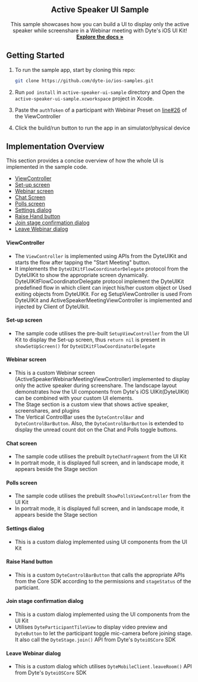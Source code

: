<!-- PROJECT LOGO -->
<p align="center">
  <h2 align="center">Active Speaker UI Sample</h3>

  <p align="center">
    This sample showcases how you can build a UI to display only the active speaker while screenshare in a Webinar meeting with Dyte's iOS UI Kit!
    <br />
    <a href="https://docs.dyte.io"><strong>Explore the docs »</strong></a>
    <br />
  </p>
</p>

<!-- GETTING STARTED -->

## Getting Started

1. To run the sample app, start by cloning this repo:

    ```sh
    git clone https://github.com/dyte-io/ios-samples.git
    ```

2. Run `pod install` in `active-speaker-ui-sample` directory and Open the `active-speaker-ui-sample.xcworkspace` project in Xcode.

3. Paste the `authToken` of a participant with Webinar Preset on [line#26]() of the ViewController

4. Click the build/run button to run the app in an simulator/physical device

<!-- Implementation Overview -->

## Implementation Overview

This section provides a concise overview of how the whole UI is implemented in the sample code.

- [ViewController](#ViewController)
- [Set-up screen](#set-up-screen)
- [Webinar screen](#webinar-screen)
- [Chat Screen](#chat-screen)
- [Polls screen](#poll-screen)
- [Settings dialog](#settings-dialog)
- [Raise Hand button](#raise-hand-button)
- [Join stage confirmation dialog](#join-stage-confirmation-dialog)
- [Leave Webinar dialog](#leave-webinar-dialog)

#### ViewController
- The `ViewController` is implemented using APIs from the DyteUIKit and starts the flow after tapping the "Start Meeting" button.
- It implements the `DyteUIKitFlowCoordinatorDelegate` protocol from the DyteUIKit to show the appropriate screen dynamically. DyteUIKitFlowCoordinatorDelegate protocol implement the DyteUIKit predefined flow in which client can inject his/her custom object or Used exiting objects from DyteUIKit. For eg SetupViewController is used From DyteUIKit and ActiveSpeakerMeetingViewController is implemented and injected by Client of DyteUIkit.

#### Set-up screen
- The sample code utilises the pre-built `SetupViewController` from the UI Kit to display the Set-up screen, thus `return nil` is present in `showSetUpScreen()` for `DyteUIKitFlowCoordinatorDelegate`

#### Webinar screen
- This is a custom Webinar screen (ActiveSpeakerWebinarMeetingViewController) implemented to display only the active speaker during screenshare. The landscape layout demonstrates how the UI components from Dyte's iOS UIKit(DyteUIKit) can be combined with your custom UI elements.
- The Stage section is a custom view that shows active speaker, screenshares, and plugins
- The Vertical ControlBar uses the `DyteControlBar` and `DyteControlBarButton`. Also, the `DyteControlBarButton` is extended to display the unread count dot on the Chat and Polls toggle buttons.

#### Chat screen
- The sample code utilises the prebuilt `DyteChatFragment` from the UI Kit
- In portrait mode, it is displayed full screen, and in landscape mode, it appears beside the Stage section

#### Polls screen
- The sample code utilises the prebuilt `ShowPollsViewController` from the UI Kit
- In portrait mode, it is displayed full screen, and in landscape mode, it appears beside the Stage section

#### Settings dialog
- This is a custom dialog implemented using UI components from the UI Kit

#### Raise Hand button
- This is a custom `DyteControlBarButton` that calls the appropriate APIs from the Core SDK according to the permissions and `stageStatus` of the particiant.

#### Join stage confirmation dialog
- This is a custom dialog implemented using the UI components from the UI Kit
- Utilises `DyteParticipantTileView` to display video preview and `DyteButton` to let the participant toggle mic-camera before joining stage. It also call the `DyteStage.join()` API from Dyte's `DyteiOSCore` SDK

#### Leave Webinar dialog
- This is a custom dialog which utilises `DyteMobileClient.leaveRoom()` API from Dyte's `DyteiOSCore` SDK
